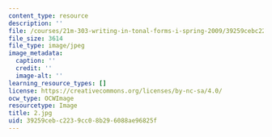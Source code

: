 ```yaml
---
content_type: resource
description: ''
file: /courses/21m-303-writing-in-tonal-forms-i-spring-2009/39259cebc2239cc08b296088ae96825f_2.jpg
file_size: 3614
file_type: image/jpeg
image_metadata:
  caption: ''
  credit: ''
  image-alt: ''
learning_resource_types: []
license: https://creativecommons.org/licenses/by-nc-sa/4.0/
ocw_type: OCWImage
resourcetype: Image
title: 2.jpg
uid: 39259ceb-c223-9cc0-8b29-6088ae96825f
---
```

